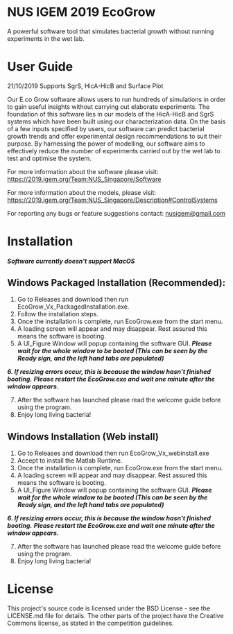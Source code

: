 # NUS IGEM 2019 EcoGrow
A powerful software tool that simulates bacterial growth without running experiments in the wet lab.

# User Guide
21/10/2019 Supports SgrS, HicA-HicB and Surface Plot

Our E.co Grow software allows users to run hundreds of simulations in order to gain useful insights without carrying out elaborate experiments. The foundation of this software lies in our models of the HicA-HicB and SgrS systems which have been built using our characterization data. On the basis of a few inputs specified by users, our software can predict bacterial growth trends and offer experimental design recommendations to suit their purpose. By harnessing the power of modelling, our software aims to effectively reduce the number of experiments carried out by the wet lab to test and optimise the system.

For more information about the software please visit: https://2019.igem.org/Team:NUS_Singapore/Software

For more information about the models, please visit: https://2019.igem.org/Team:NUS_Singapore/Description#ControlSystems

For reporting any bugs or feature suggestions contact: nusigem@gmail.com
# Installation
##### Software currently doesn't support MacOS
## Windows Packaged Installation (Recommended):
1. Go to Releases and download then run EcoGrow_Vx_PackagedInstallation.exe.
2. Follow the installation steps.
3. Once the installation is complete, run EcoGrow.exe from the start menu.
4. A loading screen will appear and may disappear. Rest assured this means the software is booting.
5. A UI_Figure Window will popup containing the software GUI. ***Please wait for the whole window to be booted (This can be seen by the Ready sign, and the left hand tabs are populated)***

***6. If resizing errors occur, this is because the window hasn't finished booting.***
***Please restart the EcoGrow.exe and wait one minute after the window appears.*** 

7. After the software has launched please read the welcome guide before using the program. 
8. Enjoy long living bacteria!

## Windows Installation (Web install)
1. Go to Releases and download then run EcoGrow_Vx_webinstall.exe
2. Accept to install the Matlab Runtime. 
3. Once the installation is complete, run EcoGrow.exe from the start menu.
4. A loading screen will appear and may disappear. Rest assured this means the software is booting.
5. A UI_Figure Window will popup containing the software GUI. ***Please wait for the whole window to be booted (This can be seen by the Ready sign, and the left hand tabs are populated)***

***6. If resizing errors occur, this is because the window hasn't finished booting.***
***Please restart the EcoGrow.exe and wait one minute after the window appears.***

7. After the software has launched please read the welcome guide before using the program. 
8. Enjoy long living bacteria!


# License
This project's source code is licensed under the BSD License - see the LICENSE.md file for details. The other parts of the project have the Creative Commons license, as stated in the competition guidelines.
